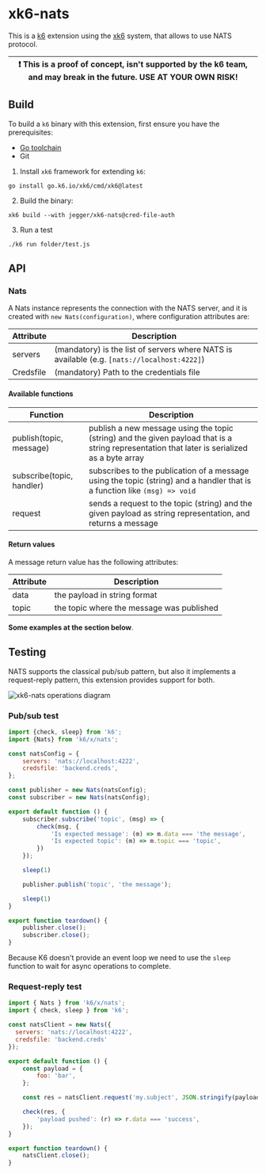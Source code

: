 # xk6-nats

This is a [k6](https://go.k6.io/k6) extension using the [xk6](https://github.com/k6io/xk6) system, that allows to use NATS protocol.

| :exclamation: This is a proof of concept, isn't supported by the k6 team, and may break in the future. USE AT YOUR OWN RISK! |
|------|

## Build

To build a `k6` binary with this extension, first ensure you have the prerequisites:

- [Go toolchain](https://go101.org/article/go-toolchain.html)
- Git

1. Install `xk6` framework for extending `k6`:
```shell
go install go.k6.io/xk6/cmd/xk6@latest
```

2. Build the binary:
```shell
xk6 build --with jegger/xk6-nats@cred-file-auth
```

3. Run a test
```shell
./k6 run folder/test.js
```

## API

### Nats

A Nats instance represents the connection with the NATS server, and it is created with `new Nats(configuration)`, where configuration attributes are:

| Attribute | Description |
| --- | --- |
| servers | (mandatory) is the list of servers where NATS is available (e.g. `[nats://localhost:4222]`) |
| Credsfile | (mandatory) Path to the credentials file |

#### Available functions

| Function | Description |
| --- | --- |
| publish(topic, message) | publish a new message using the topic (string) and the given payload that is a string representation that later is serialized as a byte array |
| subscribe(topic, handler) | subscribes to the publication of a message using the topic (string) and a handler that is a function like `(msg) => void` |
| request | sends a request to the topic (string) and the given payload as string representation, and returns a message |

#### Return values

A message return value has the following attributes:

| Attribute | Description | 
| --- | --- |
| data | the payload in string format |
| topic | the topic where the message was published |

**Some examples at the section below**.

## Testing

NATS supports the classical pub/sub pattern, but also it implements a request-reply pattern, this extension provides support for both.

![xk6-nats operations diagram](assets/xk6-nats-operations.png)

### Pub/sub test

```javascript
import {check, sleep} from 'k6';
import {Nats} from 'k6/x/nats';

const natsConfig = {
    servers: 'nats://localhost:4222',
    credsfile: 'backend.creds',
};

const publisher = new Nats(natsConfig);
const subscriber = new Nats(natsConfig);

export default function () {
    subscriber.subscribe('topic', (msg) => {
        check(msg, {
            'Is expected message': (m) => m.data === 'the message',
            'Is expected topic': (m) => m.topic === 'topic',
        })
    });

    sleep(1)

    publisher.publish('topic', 'the message');

    sleep(1)
}

export function teardown() {
    publisher.close();
    subscriber.close();
}
```

Because K6 doesn't provide an event loop we need to use the `sleep` function to wait for async operations to complete.

### Request-reply test

```javascript
import { Nats } from 'k6/x/nats';
import { check, sleep } from 'k6';

const natsClient = new Nats({
  servers: 'nats://localhost:4222',
  credsfile: 'backend.creds'
});

export default function () {
    const payload = {
        foo: 'bar',
    };

    const res = natsClient.request('my.subject', JSON.stringify(payload));

    check(res, {
        'payload pushed': (r) => r.data === 'success',
    });
}

export function teardown() {
    natsClient.close();
}
```
